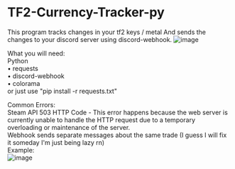 # TF2-Currency-Tracker-py
This program tracks changes in your tf2 keys / metal And sends the changes to your discord server using discord-webhook.
![image](https://user-images.githubusercontent.com/51534102/142774150-5b7dbf19-8c1f-4588-a78c-84784b844b7f.png)


What you will need:  
Python  
• requests  
• discord-webhook  
• colorama  
or just use "pip install -r requests.txt"


Common Errors:  
Steam API 503 HTTP Code - This error happens because the web server is currently unable to handle the HTTP request due to a temporary overloading or maintenance of the server.  
Webhook sends separate messages about the same trade (I guess I will fix it someday I'm just being lazy rn)   
Example:    
![image](https://user-images.githubusercontent.com/51534102/142773946-7f16bbd0-ae57-45c6-84ba-65863d844301.png)

